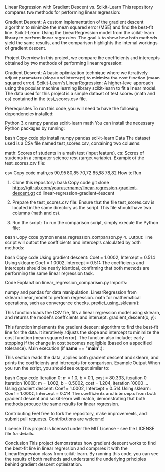 Linear Regression with Gradient Descent vs. Scikit-Learn
This repository compares two methods for performing linear regression:

Gradient Descent: A custom implementation of the gradient descent algorithm to minimize the mean squared error (MSE) and find the best-fit line.
Scikit-Learn: Using the LinearRegression model from the scikit-learn library to perform linear regression.
The goal is to show how both methods yield the same results, and the comparison highlights the internal workings of gradient descent.

Project Overview
In this project, we compare the coefficients and intercepts obtained by two methods of performing linear regression:

Gradient Descent: A basic optimization technique where we iteratively adjust parameters (slope and intercept) to minimize the cost function (mean squared error).
Scikit-Learn's LinearRegression: A higher-level approach using the popular machine learning library scikit-learn to fit a linear model.
The data used for this project is a simple dataset of test scores (math and cs) contained in the test_scores.csv file.

Prerequisites
To run this code, you will need to have the following dependencies installed:

Python 3.x
numpy
pandas
scikit-learn
math
You can install the necessary Python packages by running:

bash
Copy code
pip install numpy pandas scikit-learn
Data
The dataset used is a CSV file named test_scores.csv, containing two columns:

math: Scores of students in a math test (input feature).
cs: Scores of students in a computer science test (target variable).
Example of the test_scores.csv file:

csv
Copy code
math,cs
90,95
80,85
70,72
85,88
78,82
How to Run
1. Clone this repository:
bash
Copy code
git clone https://github.com/yourusername/linear-regression-gradient-descent.git
cd linear-regression-gradient-descent
2. Prepare the test_scores.csv file:
Ensure that the file test_scores.csv is located in the same directory as the script. This file should have two columns (math and cs).

3. Run the script:
To run the comparison script, simply execute the Python file:

bash
Copy code
python linear_regression_comparison.py
4. Output:
The script will output the coefficients and intercepts calculated by both methods:

bash
Copy code
Using gradient descent: Coef = 1.0002, Intercept = 0.514
Using sklearn: Coef = 1.0002, Intercept = 0.514
The coefficients and intercepts should be nearly identical, confirming that both methods are performing the same linear regression task.

Code Explanation
linear_regression_comparison.py
Imports:

numpy and pandas for data manipulation.
LinearRegression from sklearn.linear_model to perform regression.
math for mathematical operations, such as convergence checks.
predict_using_sklearn():

This function loads the CSV file, fits a linear regression model using sklearn, and returns the model's coefficients and intercept.
gradient_descent(x, y):

This function implements the gradient descent algorithm to find the best-fit line for the data. It iteratively adjusts the slope and intercept to minimize the cost function (mean squared error).
The function also includes early stopping if the change in cost becomes negligible (based on a specified tolerance).
Main execution (if __name__ == "__main__":):

This section reads the data, applies both gradient descent and sklearn, and prints the coefficients and intercepts for comparison.
Example Output
When you run the script, you should see output similar to:

bash
Copy code
Iteration 0: m = 1.0, b = 0.1, cost = 80.333, iteration 0
Iteration 10000: m = 1.002, b = 0.5002, cost = 1.204, iteration 10000
...
Using gradient descent: Coef = 1.0002, Intercept = 0.514
Using sklearn: Coef = 1.0002, Intercept = 0.514
The coefficients and intercepts from both gradient descent and scikit-learn will match, demonstrating that both methods produce the same results for linear regression.

Contributing
Feel free to fork the repository, make improvements, and submit pull requests. Contributions are welcome!

License
This project is licensed under the MIT License - see the LICENSE file for details.

Conclusion
This project demonstrates how gradient descent works to find the best-fit line in linear regression and compares it with the LinearRegression class from scikit-learn. By running this code, you can see the results of both methods and understand the underlying principles behind gradient descent optimization.
